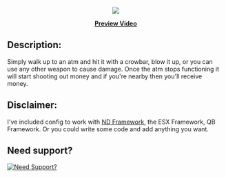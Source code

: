 <p align="center">
  <img src="https://user-images.githubusercontent.com/86536434/197346545-b9115248-3d25-4d36-8413-12e891d2cb6a.png" />
</p>
<p align='center'><b><a href="https://youtu.be/S6G5m7YOmF0">Preview Video</a></b>

## Description:
Simply walk up to an atm and hit it with a crowbar, blow it up, or you can use any other weapon to cause damage. Once the atm stops functioning it will start shooting out money and if you're nearby then you'll receive money.

## Disclaimer:
I've included config to work with [ND Framework](https://github.com/ND-Framework), the ESX Framework, QB Framework. Or you could write some code and add anything you want.

## Need support?
[![Need Support?](https://user-images.githubusercontent.com/86536434/147299047-73691b78-2690-4786-b58b-27d24e48a0d2.png)](https://discord.gg/Z9Mxu72zZ6)
